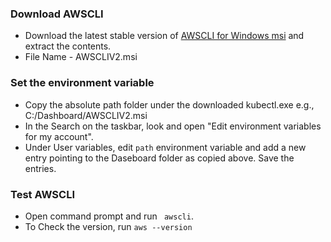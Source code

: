 ### Download AWSCLI

- Download the latest stable version of [AWSCLI for Windows msi](https://awscli.amazonaws.com/AWSCLIV2.msi) and extract the contents.
- File Name - AWSCLIV2.msi

### Set the environment variable
- Copy the absolute path folder under the downloaded kubectl.exe
  e.g., C:/Dashboard/AWSCLIV2.msi
- In the Search on the taskbar, look and open "Edit environment variables for my account".
- Under User variables, edit `path` environment variable and add a new entry pointing to the Daseboard folder as copied above. Save the entries.

### Test AWSCLI
- Open command prompt and run ` awscli`.
- To Check the version, run `aws --version`
